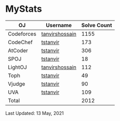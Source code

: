 # MyStats


| OJ | Username | Solve Count |
| -- | -------- | ----------- |
| Codeforces | [tanvirshossain](https://codeforces.com/profile/tanvirshossain) | 1155 |
| CodeChef | [tstanvir](https://www.codechef.com/users/tstanvir) | 173 |
| AtCoder | [tstanvir](https://atcoder.jp/users/tstanvir) | 306 |
| SPOJ | [tstanvir](https://www.spoj.com/users/tstanvir/) | 18 | 
| LightOJ | [tanvirshossain](https://lightoj.com/user/tanvirshossain) | 112 | 
| Toph | [tstanvir](https://toph.co/u/tstanvir) | 49 |
| Vjudge | [tstanvir](https://vjudge.net/user/tstanvir) | 90 |
| UVA | [tstanvir](https://uhunt.onlinejudge.org/id/896306) | 109 |
| Total | | 2012 |

Last Updated: 13 May, 2021
